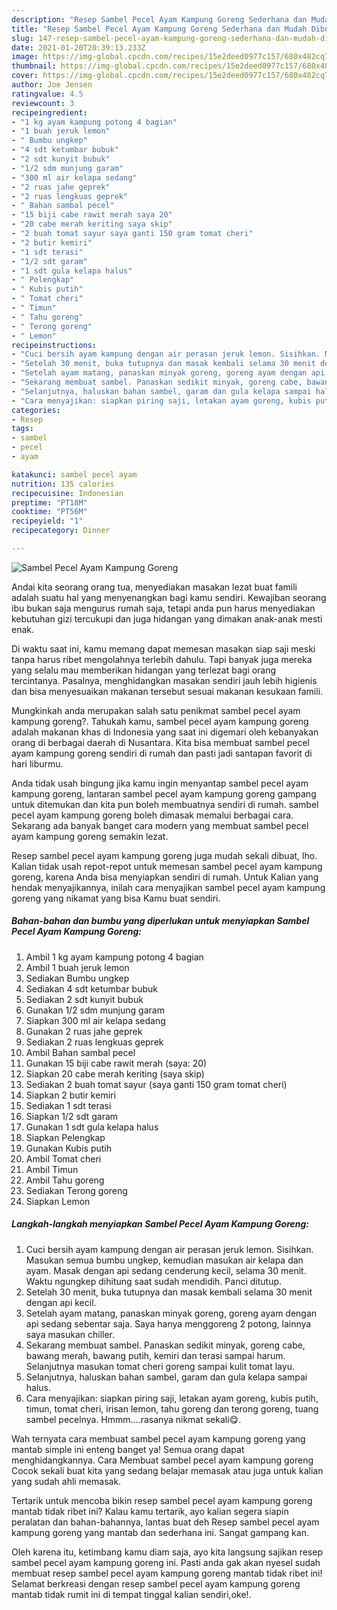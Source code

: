 ```yaml
---
description: "Resep Sambel Pecel Ayam Kampung Goreng Sederhana dan Mudah Dibuat"
title: "Resep Sambel Pecel Ayam Kampung Goreng Sederhana dan Mudah Dibuat"
slug: 147-resep-sambel-pecel-ayam-kampung-goreng-sederhana-dan-mudah-dibuat
date: 2021-01-20T20:39:13.233Z
image: https://img-global.cpcdn.com/recipes/15e2deed0977c157/680x482cq70/sambel-pecel-ayam-kampung-goreng-foto-resep-utama.jpg
thumbnail: https://img-global.cpcdn.com/recipes/15e2deed0977c157/680x482cq70/sambel-pecel-ayam-kampung-goreng-foto-resep-utama.jpg
cover: https://img-global.cpcdn.com/recipes/15e2deed0977c157/680x482cq70/sambel-pecel-ayam-kampung-goreng-foto-resep-utama.jpg
author: Joe Jensen
ratingvalue: 4.5
reviewcount: 3
recipeingredient:
- "1 kg ayam kampung potong 4 bagian"
- "1 buah jeruk lemon"
- " Bumbu ungkep"
- "4 sdt ketumbar bubuk"
- "2 sdt kunyit bubuk"
- "1/2 sdm munjung garam"
- "300 ml air kelapa sedang"
- "2 ruas jahe geprek"
- "2 ruas lengkuas geprek"
- " Bahan sambal pecel"
- "15 biji cabe rawit merah saya 20"
- "20 cabe merah keriting saya skip"
- "2 buah tomat sayur saya ganti 150 gram tomat cheri"
- "2 butir kemiri"
- "1 sdt terasi"
- "1/2 sdt garam"
- "1 sdt gula kelapa halus"
- " Pelengkap"
- " Kubis putih"
- " Tomat cheri"
- " Timun"
- " Tahu goreng"
- " Terong goreng"
- " Lemon"
recipeinstructions:
- "Cuci bersih ayam kampung dengan air perasan jeruk lemon. Sisihkan. Masukan semua bumbu ungkep, kemudian masukan air kelapa dan ayam. Masak dengan api sedang cenderung kecil, selama 30 menit. Waktu ngungkep dihitung saat sudah mendidih. Panci ditutup."
- "Setelah 30 menit, buka tutupnya dan masak kembali selama 30 menit dengan api kecil."
- "Setelah ayam matang, panaskan minyak goreng, goreng ayam dengan api sedang sebentar saja. Saya hanya menggoreng 2 potong, lainnya saya masukan chiller."
- "Sekarang membuat sambel. Panaskan sedikit minyak, goreng cabe, bawang merah, bawang putih, kemiri dan terasi sampai harum. Selanjutnya masukan tomat cheri goreng sampai kulit tomat layu."
- "Selanjutnya, haluskan bahan sambel, garam dan gula kelapa sampai halus."
- "Cara menyajikan: siapkan piring saji, letakan ayam goreng, kubis putih, timun, tomat cheri, irisan lemon, tahu goreng dan terong goreng, tuang sambel pecelnya. Hmmm....rasanya nikmat sekali😋."
categories:
- Resep
tags:
- sambel
- pecel
- ayam

katakunci: sambel pecel ayam 
nutrition: 135 calories
recipecuisine: Indonesian
preptime: "PT18M"
cooktime: "PT56M"
recipeyield: "1"
recipecategory: Dinner

---
```



![Sambel Pecel Ayam Kampung Goreng](https://img-global.cpcdn.com/recipes/15e2deed0977c157/680x482cq70/sambel-pecel-ayam-kampung-goreng-foto-resep-utama.jpg)

Andai kita seorang orang tua, menyediakan masakan lezat buat famili adalah suatu hal yang menyenangkan bagi kamu sendiri. Kewajiban seorang ibu bukan saja mengurus rumah saja, tetapi anda pun harus menyediakan kebutuhan gizi tercukupi dan juga hidangan yang dimakan anak-anak mesti enak.

Di waktu  saat ini, kamu memang dapat memesan masakan siap saji meski tanpa harus ribet mengolahnya terlebih dahulu. Tapi banyak juga mereka yang selalu mau memberikan hidangan yang terlezat bagi orang tercintanya. Pasalnya, menghidangkan masakan sendiri jauh lebih higienis dan bisa menyesuaikan makanan tersebut sesuai makanan kesukaan famili. 



Mungkinkah anda merupakan salah satu penikmat sambel pecel ayam kampung goreng?. Tahukah kamu, sambel pecel ayam kampung goreng adalah makanan khas di Indonesia yang saat ini digemari oleh kebanyakan orang di berbagai daerah di Nusantara. Kita bisa membuat sambel pecel ayam kampung goreng sendiri di rumah dan pasti jadi santapan favorit di hari liburmu.

Anda tidak usah bingung jika kamu ingin menyantap sambel pecel ayam kampung goreng, lantaran sambel pecel ayam kampung goreng gampang untuk ditemukan dan kita pun boleh membuatnya sendiri di rumah. sambel pecel ayam kampung goreng boleh dimasak memalui berbagai cara. Sekarang ada banyak banget cara modern yang membuat sambel pecel ayam kampung goreng semakin lezat.

Resep sambel pecel ayam kampung goreng juga mudah sekali dibuat, lho. Kalian tidak usah repot-repot untuk memesan sambel pecel ayam kampung goreng, karena Anda bisa menyiapkan sendiri di rumah. Untuk Kalian yang hendak menyajikannya, inilah cara menyajikan sambel pecel ayam kampung goreng yang nikamat yang bisa Kamu buat sendiri.

<!--inarticleads1-->

##### Bahan-bahan dan bumbu yang diperlukan untuk menyiapkan Sambel Pecel Ayam Kampung Goreng:

1. Ambil 1 kg ayam kampung potong 4 bagian
1. Ambil 1 buah jeruk lemon
1. Sediakan  Bumbu ungkep
1. Sediakan 4 sdt ketumbar bubuk
1. Sediakan 2 sdt kunyit bubuk
1. Gunakan 1/2 sdm munjung garam
1. Siapkan 300 ml air kelapa sedang
1. Gunakan 2 ruas jahe geprek
1. Sediakan 2 ruas lengkuas geprek
1. Ambil  Bahan sambal pecel
1. Gunakan 15 biji cabe rawit merah (saya: 20)
1. Siapkan 20 cabe merah keriting (saya skip)
1. Sediakan 2 buah tomat sayur (saya ganti 150 gram tomat cheri)
1. Siapkan 2 butir kemiri
1. Sediakan 1 sdt terasi
1. Siapkan 1/2 sdt garam
1. Gunakan 1 sdt gula kelapa halus
1. Siapkan  Pelengkap
1. Gunakan  Kubis putih
1. Ambil  Tomat cheri
1. Ambil  Timun
1. Ambil  Tahu goreng
1. Sediakan  Terong goreng
1. Siapkan  Lemon




<!--inarticleads2-->

##### Langkah-langkah menyiapkan Sambel Pecel Ayam Kampung Goreng:

1. Cuci bersih ayam kampung dengan air perasan jeruk lemon. Sisihkan. Masukan semua bumbu ungkep, kemudian masukan air kelapa dan ayam. Masak dengan api sedang cenderung kecil, selama 30 menit. Waktu ngungkep dihitung saat sudah mendidih. Panci ditutup.
1. Setelah 30 menit, buka tutupnya dan masak kembali selama 30 menit dengan api kecil.
1. Setelah ayam matang, panaskan minyak goreng, goreng ayam dengan api sedang sebentar saja. Saya hanya menggoreng 2 potong, lainnya saya masukan chiller.
1. Sekarang membuat sambel. Panaskan sedikit minyak, goreng cabe, bawang merah, bawang putih, kemiri dan terasi sampai harum. Selanjutnya masukan tomat cheri goreng sampai kulit tomat layu.
1. Selanjutnya, haluskan bahan sambel, garam dan gula kelapa sampai halus.
1. Cara menyajikan: siapkan piring saji, letakan ayam goreng, kubis putih, timun, tomat cheri, irisan lemon, tahu goreng dan terong goreng, tuang sambel pecelnya. Hmmm....rasanya nikmat sekali😋.




Wah ternyata cara membuat sambel pecel ayam kampung goreng yang mantab simple ini enteng banget ya! Semua orang dapat menghidangkannya. Cara Membuat sambel pecel ayam kampung goreng Cocok sekali buat kita yang sedang belajar memasak atau juga untuk kalian yang sudah ahli memasak.

Tertarik untuk mencoba bikin resep sambel pecel ayam kampung goreng mantab tidak ribet ini? Kalau kamu tertarik, ayo kalian segera siapin peralatan dan bahan-bahannya, lantas buat deh Resep sambel pecel ayam kampung goreng yang mantab dan sederhana ini. Sangat gampang kan. 

Oleh karena itu, ketimbang kamu diam saja, ayo kita langsung sajikan resep sambel pecel ayam kampung goreng ini. Pasti anda gak akan nyesel sudah membuat resep sambel pecel ayam kampung goreng mantab tidak ribet ini! Selamat berkreasi dengan resep sambel pecel ayam kampung goreng mantab tidak rumit ini di tempat tinggal kalian sendiri,oke!.

